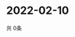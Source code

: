 # 2022-02-10
  共 0条

  <!-- BEGIN -->
  <!-- 最后更新时间Thu Feb 10 2022 16:06:25 GMT+0000 (Coordinated Universal Time) -->
  
  <!-- END -->
  
  